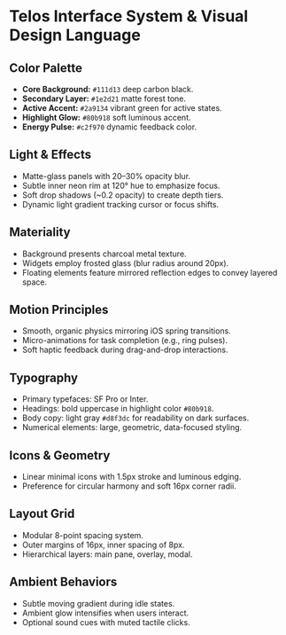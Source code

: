 # Telos Interface System & Visual Design Language

## Color Palette
- **Core Background:** `#111d13` deep carbon black.
- **Secondary Layer:** `#1e2d21` matte forest tone.
- **Active Accent:** `#2a9134` vibrant green for active states.
- **Highlight Glow:** `#80b918` soft luminous accent.
- **Energy Pulse:** `#c2f970` dynamic feedback color.

## Light & Effects
- Matte-glass panels with 20–30% opacity blur.
- Subtle inner neon rim at 120° hue to emphasize focus.
- Soft drop shadows (~0.2 opacity) to create depth tiers.
- Dynamic light gradient tracking cursor or focus shifts.

## Materiality
- Background presents charcoal metal texture.
- Widgets employ frosted glass (blur radius around 20px).
- Floating elements feature mirrored reflection edges to convey layered space.

## Motion Principles
- Smooth, organic physics mirroring iOS spring transitions.
- Micro-animations for task completion (e.g., ring pulses).
- Soft haptic feedback during drag-and-drop interactions.

## Typography
- Primary typefaces: SF Pro or Inter.
- Headings: bold uppercase in highlight color `#80b918`.
- Body copy: light gray `#d8f3dc` for readability on dark surfaces.
- Numerical elements: large, geometric, data-focused styling.

## Icons & Geometry
- Linear minimal icons with 1.5px stroke and luminous edging.
- Preference for circular harmony and soft 16px corner radii.

## Layout Grid
- Modular 8-point spacing system.
- Outer margins of 16px, inner spacing of 8px.
- Hierarchical layers: main pane, overlay, modal.

## Ambient Behaviors
- Subtle moving gradient during idle states.
- Ambient glow intensifies when users interact.
- Optional sound cues with muted tactile clicks.
